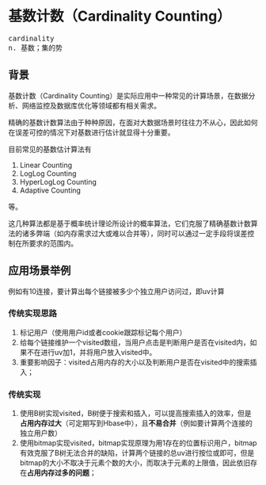 # 基数计数（Cardinality Counting）

<pre>
cardinality
n. 基数；集的势
</pre>

## 背景
<p>
基数计数（Cardinality Counting）是实际应用中一种常见的计算场景，在数据分析、网络监控及数据库优化等领域都有相关需求。
</p>
<p>
精确的基数计数算法由于种种原因，在面对大数据场景时往往力不从心，因此如何在误差可控的情况下对基数进行估计就显得十分重要。
</p>
<p>
目前常见的基数估计算法有
<ol>
<li>Linear Counting</li>
<li>LogLog Counting</li>
<li>HyperLogLog Counting</li>
<li>Adaptive Counting</li>
</ol>
等。
</p>
<p>
这几种算法都是基于概率统计理论所设计的概率算法，它们克服了精确基数计数算法的诸多弊端（如内存需求过大或难以合并等），同时可以通过一定手段将误差控制在所要求的范围内。
</p>

## 应用场景举例

<p>例如有10连接，要计算出每个链接被多少个独立用户访问过，即uv计算</p>

### 传统实现思路

1. 标记用户（使用用户id或者cookie跟踪标记每个用户）
2. 给每个链接维护一个visited数组，当用户点击是判断用户是否在visited内，如果不在进行uv加1，并将用户放入visited中。
3. 重要影响因子：visited占用内存的大小以及判断用户是否在visited中的搜索插入；

### 传统实现

1. 使用B树实现visited，B树便于搜索和插入，可以提高搜索插入的效率，但是**占用内存过大**（可定期写到Hbase中），且**不易合并**（例如要计算两个连接的独立用户数）
2. 使用bitmap实现visited，bitmap实现原理为用1存在的位置标识用户，bitmap有效克服了B树无法合并的缺陷，计算两个链接的总uv进行按位或即可，但是bitmap的大小不取决于元素个数的大小，而取决于元素的上限值，因此依旧存在**占用内存过多的问题**；
